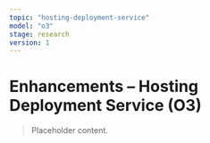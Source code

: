 ```yaml
---
topic: "hosting-deployment-service"
model: "o3"
stage: research
version: 1
---
```


# Enhancements – Hosting Deployment Service (O3)

> Placeholder content.